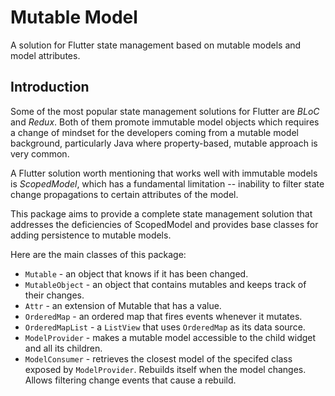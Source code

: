 # Mutable Model

A solution for Flutter state management based on mutable models and model attributes.

## Introduction

Some of the most popular state management solutions for Flutter are *BLoC* and *Redux*. 
Both of them promote immutable model objects which requires a change of mindset
for the developers coming from a mutable model background, particularly Java where 
property-based, mutable approach is very common.

A Flutter solution worth mentioning that works well with immutable models is *ScopedModel*,
which has a fundamental limitation -- inability to filter state change propagations to certain
attributes of the model.

This package aims to provide a complete state management solution that addresses the 
deficiencies of ScopedModel and provides base classes for adding persistence to mutable
models.

Here are the main classes of this package:
* `Mutable` - an object that knows if it has been changed.
* `MutableObject` - an object that contains mutables and keeps track of their changes.
* `Attr` - an extension of Mutable that has a value.
* `OrderedMap` - an ordered map that fires events whenever it mutates.
* `OrderedMapList` - a `ListView` that uses `OrderedMap` as its data source.
* `ModelProvider` - makes a mutable model accessible to the child widget and all its children.
* `ModelConsumer` - retrieves the closest model of the specifed class exposed by `ModelProvider`.
Rebuilds itself when the model changes. Allows filtering change events that cause a rebuild.
